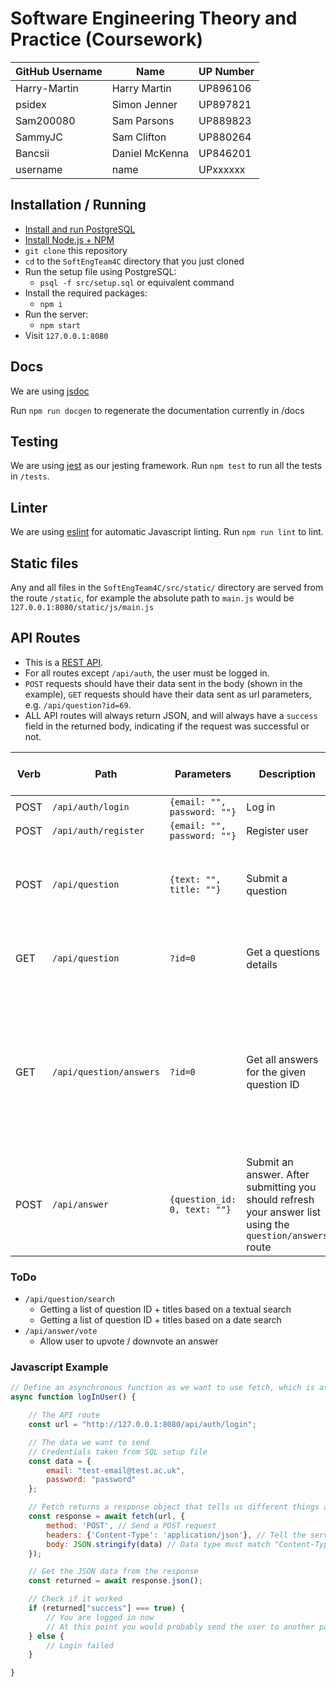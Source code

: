 # Software Engineering Theory and Practice (Coursework)

GitHub Username|Name|UP Number
-|-|-
Harry-Martin|Harry Martin|UP896106
psidex|Simon Jenner|UP897821
Sam200080|Sam Parsons|UP889823
SammyJC|Sam Clifton|UP880264
Bancsii|Daniel McKenna|UP846201
username|name|UPxxxxxx

## Installation / Running

- [Install and run PostgreSQL](https://www.postgresqltutorial.com/install-postgresql/)
- [Install Node.js + NPM](https://nodejs.org/en/)
- `git clone` this repository
- `cd` to the `SoftEngTeam4C` directory that you just cloned
- Run the setup file using PostgreSQL:
  - `psql -f src/setup.sql` or equivalent command
- Install the required packages:
  - `npm i`
- Run the server:
  - `npm start`
- Visit `127.0.0.1:8080`

## Docs

We are using [jsdoc](https://jsdoc.app/)

Run `npm run docgen` to regenerate the documentation currently in /docs

## Testing

We are using [jest](https://jestjs.io/) as our jesting framework. Run `npm test` to run all the tests in `/tests`.

## Linter

We are using [eslint](https://eslint.org/) for automatic Javascript linting. Run `npm run lint` to lint.

## Static files

Any and all files in the `SoftEngTeam4C/src/static/` directory are served from the route `/static`, for example the absolute path to `main.js` would be  `127.0.0.1:8080/static/js/main.js`

## API Routes

- This is a [REST API](https://restfulapi.net/).
- For all routes except `/api/auth`, the user must be logged in.
- `POST` requests should have their data sent in the body (shown in the example), `GET` requests should have their data sent as url parameters, e.g. `/api/question?id=69`.
- ALL API routes will always return JSON, and will always have a `success` field in the returned body, indicating if the request was successful or not.

Verb|Path|Parameters|Description|Returns (includes example)
-|-|-|-|-
POST|`/api/auth/login`|`{email: "", password: ""}`|Log in|`{success: true\|false}`
POST|`/api/auth/register`|`{email: "", password: ""}`|Register user|`{success: true\|false}`
POST|`/api/question`|`{text: "", title: ""}`|Submit a question|The ID of the newly created question - `{success: true, id: 0}`
GET|`/api/question`|`?id=0`|Get a questions details|`{success: true, text: "", title: "", date: "", user_id: 0}`
GET|`/api/question/answers`|`?id=0`|Get all answers for the given question ID|A field with an array of objects, each containing `id`, `text`, `score`, and `user_id` - `{success: true, answers: [{...}, {...}, etc.]}`
POST|`/api/answer`|`{question_id: 0, text: ""}`|Submit an answer. After submitting you should refresh your answer list using the `question/answers` route|`{success: true\|false}`

### ToDo

- `/api/question/search`
  - Getting a list of question ID + titles based on a textual search
  - Getting a list of question ID + titles based on a date search
- `/api/answer/vote`
  - Allow user to upvote / downvote an answer

### Javascript Example

```javascript
// Define an asynchronous function as we want to use fetch, which is asynchronous
async function logInUser() {

    // The API route
    const url = "http://127.0.0.1:8080/api/auth/login";

    // The data we want to send
    // Credentials taken from SQL setup file
    const data = {
        email: "test-email@test.ac.uk",
        password: "password"
    };

    // Fetch returns a response object that tells us different things about the response
    const response = await fetch(url, {
        method: 'POST', // Send a POST request
        headers: {'Content-Type': 'application/json'}, // Tell the server we are sending JSON
        body: JSON.stringify(data) // Data type must match "Content-Type" header
    });

    // Get the JSON data from the response
    const returned = await response.json();

    // Check if it worked
    if (returned["success"] === true) {
        // You are logged in now
        // At this point you would probably send the user to another page (like a home page)
    } else {
        // Login failed
    }

}
```
